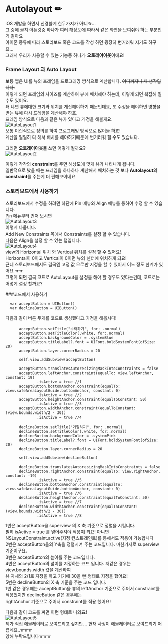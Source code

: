 # Autolayout ✏

iOS 개발을 하면서 신경쓸게 한두가지가 아니죠...   
그 중에 골치 아픈것중 하나가 여러 해상도에 따라서 같은 화면을 보여줘야 하는 부분인거 같아요   
아이폰 종류에 따라 스토리보드 혹은 코드를 작성 하면 굉장히 번거러워 지기도 하구요...   
그래서 우리가 사용할 수 있는 기능중 하나가 **오토레이아웃**이에요!   

### Frame Layout 과 Auto Layout
보통 앱은 UI를 뷰의 프레임을 프로그래밍 방식으로 계산합니다. ~~어디까지나 제 생각입니다.~~   
이렇게 되면 프레임의 사이즈를 계산하여 뷰에 배치해야 하는데, 이렇게 되면 복잡해 질 수도 있어요.   
왜 냐면 뷰에대한 크기와 위치를 계산해야하기 때문인데요, 또 수정을 해야하면 영향을 받는 뷰에 다시 프레임을 계산해야 하죠.   
프레임 방식으로 다음과 같은 뷰가 있다고 가정을 해볼게요.   
![AutoLayout1](./AutoLayout1.PNG)   
보통 이런식으로 정의를 하여 프로그래밍 방식으로 많이들 하죠!   
계산을 일일히 다 해서 배치를 해야하기때문에 번거러워 질 수도 있습니다.   

그러면 **오토레이아웃을** 쓰면 어떻게 될까요?   
![AutoLayout2](./AutoLayout2.PNG)   

이렇게 각각의 **constraint**를 주면 해상도에 맞게 뷰가 나타나게 됩니다.   
일반적으로 봤을 때는 프레임을 하나하나 계산해서 배치하는 것 보다 **Autolayout**의 **constraint**를 주는게 더 편해보이네요   

### 스토리보드에서 사용하기
스토리보드에서 수정을 하려면 하단에 Pin 메뉴와 Align 메뉴를 통하여 수정 할 수 있습니다.   
Pin 메뉴부터 먼저 보시면   
![AutoLayout3](./AutoLayout3.png)   
이렇게 나옵니다.   
Add New Constraints 쪽에서 Constraints를 설정 할 수 있습니다.   
다음은 Align을 설정 할 수 있는 탭입니다.   
![AutoLayout4](./AutoLayout4.png)   
view의 Horizontal 위치 와 Vertical 위치를 설정 할 수 있어요!   
Horizontal이 0이고 Vertical이 0이면 뷰의 센터에 위치하게 되요!   
근데 스토리보드에서도 결국엔 고정 값 으로만 지정을 할 수 있어서 어느 정도 한계가 있어요 ㅠㅠ   
그렇게 되면 결국 코드로 AutoLayout을 설정을 해야 할 경우도 있다는건데, 코드로는 어떻게 설정 할까요?


###코드에서 사용하기

  ```
	var acceptButton = UIButton()
    var declineButton = UIButton()
  ```   
  다음과 같이 버튼 두개를 코드로 생성했다고 가정을 해봅시다!   
  
  ```
        acceptButton.setTitle("수락하기", for: .normal)
        acceptButton.setTitleColor(.white, for:.normal)
        acceptButton.backgroundColor = .systemBlue
        acceptButton.titleLabel?.font = UIFont.boldSystemFont(ofSize: 20)
        acceptButton.layer.cornerRadius = 20
    
        self.view.addSubview(acceptButton)
        
        acceptButton.translatesAutoresizingMaskIntoConstraints = false
        acceptButton.leftAnchor.constraint(equalTo: view.leftAnchor, constant: 19)
                .isActive = true //1
        acceptButton.bottomAnchor.constraint(equalTo: view.safeAreaLayoutGuide.bottomAnchor, constant: 0)
                .isActive = true //2
        acceptButton.heightAnchor.constraint(equalToConstant: 50)
                .isActive = true //3
        acceptButton.widthAnchor.constraint(equalToConstant: (view.bounds.width/2 - 30))
                .isActive = true //4
        
        declineButton.setTitle("거절하기", for: .normal)
        declineButton.setTitleColor(.white, for:.normal)
        declineButton.backgroundColor = .systemPink
        declineButton.titleLabel?.font = UIFont.boldSystemFont(ofSize: 20)
        declineButton.layer.cornerRadius = 20
    
        self.view.addSubview(declineButton)
        
        declineButton.translatesAutoresizingMaskIntoConstraints = false
        declineButton.rightAnchor.constraint(equalTo: view.rightAnchor, constant: -19)
                .isActive = true //5
        declineButton.bottomAnchor.constraint(equalTo: view.safeAreaLayoutGuide.bottomAnchor, constant: 0)
                .isActive = true //6
        declineButton.heightAnchor.constraint(equalToConstant: 50)
                .isActive = true //7
        declineButton.widthAnchor.constraint(equalToConstant: (view.bounds.width/2 - 30))
                .isActive = true //8
  ```   
1번은 acceptButton을 superview 의 X 축 기준으로  정렬을 시킵니다.   
필히 isActive = true 를 넣어주셔야 적용이 되요! 아니면 NSLayoutConstraint.active(지정 컨스트레인트)를 통해서도 적용이 가능합니다   
2번은 acceptButton을의 Y축을 정렬시켜 주는 코드입니다. 마찬가지로 superview 기준이구요.   
3번은 acceptButton의 높이를 주는 코드입니다.   
4번은 acceptButton의 넓이를 지정하는 코드 입니다. 저같은 경우는 view.bounds.width 값을 계산하여   
뷰 자체의 2/1로 지정을 하고 거기에 30을 뺀 형태로 지정을 했어요!   
5번은 declineButton의 X 축 기준을 주는 코드 입니다.   
1번 같은 경우에는 acceptButton을 뷰의 leftAnchor 기준으로 주어서 constraint를 적용했지만 declineButton 같은 경우에는   
rightAnchor 기준으로 주어서 constraint를 적용 했어요!   

다음과 같이 코드를 짜면 이런 형태로 나와요!   
![AutoLayout5](./AutoLayout5.PNG)   
제가 직접 에뮬레이터로 보여드리고 싶지만... 현재 사정이 에뮬레이터로 보여드리기 어렵네요..ㅠㅠㅠ   
양해 부탁드립니다ㅠㅠㅠ  